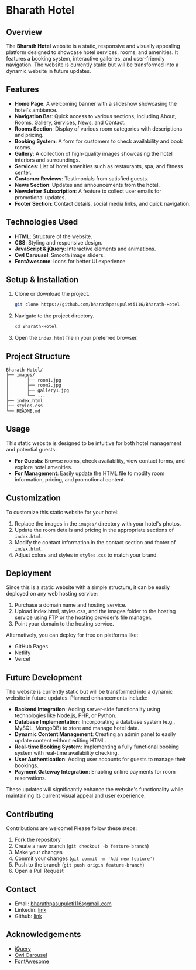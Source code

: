 # Bharath Hotel

## Overview
The **Bharath Hotel** website is a static, responsive and visually appealing platform designed to showcase hotel services, rooms, and amenities. It features a booking system, interactive galleries, and user-friendly navigation. The website is currently static but will be transformed into a dynamic website in future updates.

## Features
- **Home Page**: A welcoming banner with a slideshow showcasing the hotel's ambiance.
- **Navigation Bar**: Quick access to various sections, including About, Rooms, Gallery, Services, News, and Contact.
- **Rooms Section**: Display of various room categories with descriptions and pricing.
- **Booking System**: A form for customers to check availability and book rooms.
- **Gallery**: A collection of high-quality images showcasing the hotel interiors and surroundings.
- **Services**: List of hotel amenities such as restaurants, spa, and fitness center.
- **Customer Reviews**: Testimonials from satisfied guests.
- **News Section**: Updates and announcements from the hotel.
- **Newsletter Subscription**: A feature to collect user emails for promotional updates.
- **Footer Section**: Contact details, social media links, and quick navigation.

## Technologies Used
- **HTML**: Structure of the website.
- **CSS**: Styling and responsive design.
- **JavaScript & jQuery**: Interactive elements and animations.
- **Owl Carousel**: Smooth image sliders.
- **FontAwesome**: Icons for better UI experience.

## Setup & Installation
1. Clone or download the project.
   ```sh
   git clone https://github.com/bharathpasupuleti116/Bharath-Hotel
   ```
2. Navigate to the project directory.
   ```sh
   cd Bharath-Hotel
   ```
3. Open the `index.html` file in your preferred browser.

## Project Structure
```
Bharath-Hotel/
├── images/
│       ├── room1.jpg
│       ├── room2.jpg
│       ├── gallery1.jpg
│       └── ...
├── index.html
├── styles.css
└── README.md
```

## Usage
This static website is designed to be intuitive for both hotel management and potential guests:

- **For Guests**: Browse rooms, check availability, view contact forms, and explore hotel amenities.
- **For Management**: Easily update the HTML file to modify room information, pricing, and promotional content.

## Customization
To customize this static website for your hotel:

1. Replace the images in the `images/` directory with your hotel's photos.
2. Update the room details and pricing in the appropriate sections of `index.html`.
3. Modify the contact information in the contact section and footer of `index.html`.
4. Adjust colors and styles in `styles.css` to match your brand.

## Deployment
Since this is a static website with a simple structure, it can be easily deployed on any web hosting service:

1. Purchase a domain name and hosting service.
2. Upload index.html, styles.css, and the images folder to the hosting service using FTP or the hosting provider's file manager.
3. Point your domain to the hosting service.

Alternatively, you can deploy for free on platforms like:
- GitHub Pages
- Netlify
- Vercel

## Future Development
The website is currently static but will be transformed into a dynamic website in future updates. Planned enhancements include:

- **Backend Integration**: Adding server-side functionality using technologies like Node.js, PHP, or Python.
- **Database Implementation**: Incorporating a database system (e.g., MySQL, MongoDB) to store and manage hotel data.
- **Dynamic Content Management**: Creating an admin panel to easily update content without editing HTML.
- **Real-time Booking System**: Implementing a fully functional booking system with real-time availability checking.
- **User Authentication**: Adding user accounts for guests to manage their bookings.
- **Payment Gateway Integration**: Enabling online payments for room reservations.

These updates will significantly enhance the website's functionality while maintaining its current visual appeal and user experience.

## Contributing
Contributions are welcome! Please follow these steps:

1. Fork the repository
2. Create a new branch (`git checkout -b feature-branch`)
3. Make your changes
4. Commit your changes (`git commit -m 'Add new feature'`)
5. Push to the branch (`git push origin feature-branch`)
6. Open a Pull Request

## Contact
- Email: bharathpasupuleti116@gmail.com
- Linkedin: [link](https://www.linkedin.com/in/bharathkp1/)
- Github: [link](https://github.com/bharathpasupuleti116/)

## Acknowledgements
- [jQuery](https://jquery.com/)
- [Owl Carousel](https://owlcarousel2.github.io/OwlCarousel2/)
- [FontAwesome](https://fontawesome.com/)
